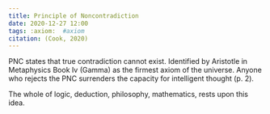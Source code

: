 ```yaml
---
title: Principle of Noncontradiction
date: 2020-12-27 12:00
tags: :axiom:  #axiom
citation: (Cook, 2020)
---
```

PNC states that true contradiction cannot exist. Identified by Aristotle in Metaphysics Book Iv (Gamma) as the firmest axiom of the universe. Anyone who rejects the PNC surrenders the capacity for intelligent thought (p. 2).

The whole of logic, deduction, philosophy, mathematics, rests upon this idea.
